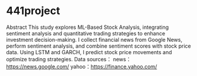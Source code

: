 # 441project
Abstract
This study explores ML-Based Stock Analysis, integrating sentiment analysis and quantitative trading strategies to enhance investment decision-making. I collect financial news from Google News, perform sentiment analysis, and combine sentiment scores with stock price data. Using LSTM and GARCH, I predict stock price movements and optimize trading strategies.
Data sources：
news：https://news.google.com/
yahoo：https://finance.yahoo.com/
